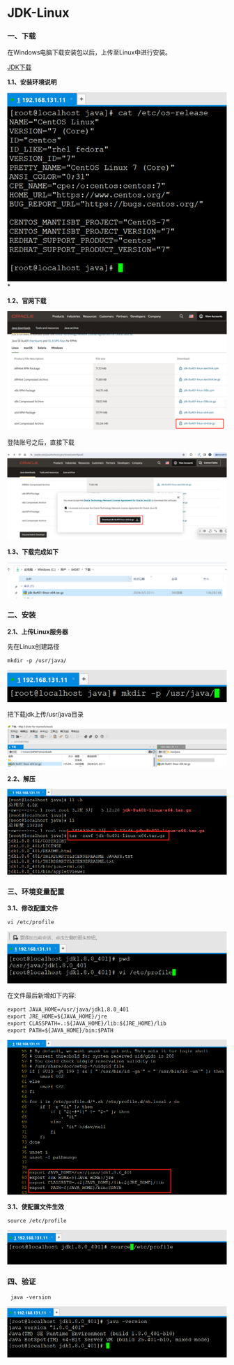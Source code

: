 # JDK-Linux

### 一、下载

在Windows电脑下载安装包以后，上传至Linux中进行安装。

[JDK下载](https://www.oracle.com/java/technologies/downloads/#java8)



**1.1、安装环境说明**

*![1709651665580.png](image\1709651665580.png)**

**1.2、官网下载**

![1709649532656.png](image\1709649532656.png)



登陆账号之后，直接下载

![1709649554455.png](image\1709649554455.png)

**1.3、下载完成如下**

**![1709649645975.png](image\1709649645975.png)**

### 二、安装

**2.1、上传Linux服务器**

先在Linux创建路径

```
mkdir -p /usr/java/
```

![1709651676345.png](image\1709651676345.png)

把下载jdk上传/usr/java目录



![1709649729122.png](image\1709649729122.png)



**2.2、解压**

![1709650807310.png](image\1709650807310.png)

### 三、环境变量配置

**3.1、修改配置文件**

```
vi /etc/profile
```



![1709650873732.png](image\1709650873732.png)

在文件最后新增如下内容:

```
export JAVA_HOME=/usr/java/jdk1.8.0_401
export JRE_HOME=${JAVA_HOME}/jre
export CLASSPATH=.:${JAVA_HOME}/lib:${JRE_HOME}/lib
export PATH=${JAVA_HOME}/bin:$PATH
```

![1709652435432.png](image\1709652435432.png)

**3.1、使配置文件生效**

```
source /etc/profile
```

![1709651029148.png](image\1709651029148.png)

### 四、验证

```
 java -version
```

![1709651092860.png](image\1709651092860.png)